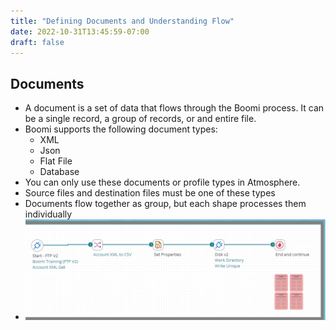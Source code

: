 ```yaml
---
title: "Defining Documents and Understanding Flow"
date: 2022-10-31T13:45:59-07:00
draft: false
---
```


## Documents
* A document is a set of data that flows through the Boomi process.  It can be a single record, a group of records, or and entire file.
* Boomi supports the following document types:
    * XML
    * Json
    * Flat File
    * Database
* You can only use these documents or profile types in Atmosphere.
* Source files and destination files must be one of these types
* Documents flow together as group, but each shape processes them individually
* ![Example process flow](/static/boomi.process.flow.png)

